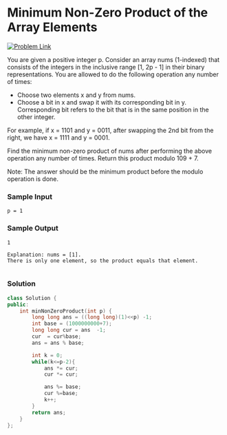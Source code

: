 # Minimum Non-Zero Product of the Array Elements

[![Problem Link](https://img.shields.io/badge/-LeetCode-FFA116?style=for-the-badge&logo=LeetCode&logoColor=black)](https://leetcode.com/problems/minimum-non-zero-product-of-the-array-elements/description/)

You are given a positive integer p. Consider an array nums (1-indexed) that consists of the integers in the 
inclusive range [1, 2p - 1] in their binary representations. 
You are allowed to do the following operation any number of times:
- Choose two elements x and y from nums.
- Choose a bit in x and swap it with its corresponding bit in y. Corresponding bit refers to the bit that is in 
 the same position in the other integer.

For example, if x = 1101 and y = 0011, after swapping the 2nd bit from the right, we have x = 1111 and y = 0001.

Find the minimum non-zero product of nums after performing the above operation any number of times. Return this product modulo 109 + 7.

Note: The answer should be the minimum product before the modulo operation is done.

### Sample Input
```
p = 1
```

### Sample Output
```
1

Explanation: nums = [1].
There is only one element, so the product equals that element.
 
```

### Solution
```cpp
class Solution {
public:
    int minNonZeroProduct(int p) {
        long long ans = ((long long)(1)<<p) -1;
        int base = (1000000000+7);
        long long cur = ans  -1; 
        cur  = cur%base;
        ans = ans % base;

        int k = 0;
        while(k<=p-2){
            ans *= cur;
            cur *= cur;

            ans %= base;
            cur %=base;
            k++;
        } 
        return ans;
    }
};
```
